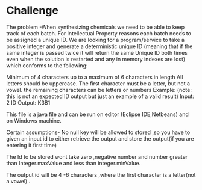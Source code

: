 # Challenge

The problem
-When synthesizing chemicals we need to be able to keep track of each batch. For Intellectual Property reasons each batch needs to be assigned a unique ID. We are looking for a program/service to take a positive integer and generate a deterministic unique ID (meaning that if the same integer is passed twice it will return the same Unique ID both times even when the solution is restarted and any in memory indexes are lost) which conforms to the following:

Minimum of 4 characters up to a maximum of 6 characters in length
All letters should be uppercase.
The first character must be a letter, but not a vowel.
the remaining characters can be letters or numbers
Example:
(note: this is not an expected ID output but just an example of a valid result)
Input: 2
ID Output: K3B1


This file is a java file and can be run on editor (Eclipse IDE,Netbeans) and on Windows machine.



Certain assumptions-
No null key will be allowed to stored ,so you have to given an input id to either retrieve the output and store the output(if you are entering it first time)

The Id to be stored wont take zero ,negative number and number greater than Integer.maxValue and less than integer.minValue.

The output id will be 4 -6 characters ,where the first character is a letter(not a vowel) .


